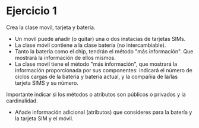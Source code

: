 # Ejercicio 1

Crea la clase movil, tarjeta y bateria.

- Un movil puede añadir (o quitar) una o dos instacias de tarjetas SIMs.
- La clase móvil contiene a la clase batería (no intercambiable).
- Tanto la batería como el chip, tendrán el método "más información". Que mostrará la información de ellos mismos.
- La clase movil tiene el método "más información", que mostrará la información proporcionada por sus componentes: indicará el número de ciclos cargas de la bateria y bateria actual, y la compañia de la/las tarjeta SIMS y su número.

Importante indicar si los métodos o atributos son públicos o privados y la cardinalidad.

- Añade información adicional (atributos) que consideres para la batería y la tarjeta SIM y el móvil.
